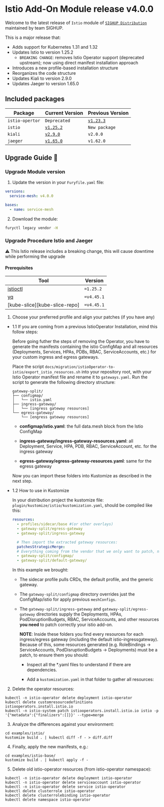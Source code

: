 # Istio Add-On Module release v4.0.0

Welcome to the latest release of `Istio` module of [`SIGHUP Distribution`](https://github.com/sighupio/distribution) maintained by team SIGHUP.

This is a major release that:

- Adds support for Kubernetes 1.31 and 1.32
- Updates Istio to version 1.25.2
  - `BREAKING CHANGE`: removes Istio Operator support (deprecated upstream); now using direct manifest installation approach
- Introduces a new profile-based installation structure
- Reorganizes the code structure
- Updates Kiali to version 2.9.0
- Updates Jaeger to version 1.65.0

## Included packages

| Package         | Current Version                                                           | Previous Version |
| --------------  | ------------------------------------------------------------------------- | ---------------- |
| `istio-opertor` |     `Deprecated`        |  [`v1.23.3`](https://github.com/istio/istio/releases/tag/1.23.3)   |
| `istio`         | [`v1.25.2`](https://github.com/istio/istio/releases/tag/1.25.2)           | `New package`    |
| `kiali`         | [`v2.9.0`](https://github.com/kiali/kiali/releases/tag/v2.9.0)            | `v2.0.0`         |
| `jaeger`        | [`v1.65.0`](https://github.com/jaegertracing/jaeger/releases/tag/v1.65.0) | `v1.62.0`        |


## Upgrade Guide 🦮

### Upgrade Module version

1. Update the version in your `Furyfile.yaml` file:

```yaml
versions:
  service-mesh: v4.0.0

bases:
  - name: service-mesh
```

2. Download the module:

```bash
furyctl legacy vendor -H
```

### Upgrade Procedure Istio and Jaeger

⚠️ This Istio release includes a breaking change, this will cause downtime while performing the upgrade

#### Prerequisites

| Tool                                    | Version    |
| --------------------------------------- | ---------- |
| [istioctl][istioctl-repo]               | `=1.25.2`  |
| [yq][yq-repo]                           | `=v4.45.1` |
| [kube-slice][kube-slice-repo]           | `=v4.45.1` |

1. Choose your preferred profile and align your patches (if you have any)


  * 1.1 If you are coming from a previous IstioOperator Installation, mind this follow steps:

    Before going futher the steps of removing the Operator, you have to generate the manifests containing  the istio ConfigMap and all resources (Deployments, Services, HPAs, PDBs, RBAC, ServiceAccounts, etc.) for your custom ingress and egress gateways.

    

    Place the script `docs/migration/istioOperator-to-istio/export_istio_resources.sh` into your repository root, with your Istio Operator manifest file and rename it to `gateways.yaml`. Run the script to generate the following directory structure:

    ```
    gateway-split/
    ├── configmap/
    │   └── istio.yaml
    ├── ingress-gateway/
    │   └── [ingress gateway resources]
    └── egress-gateway/
        └── [engress gateway resources]
    ```
    * **configmap/istio.yaml**: the full data.mesh block from the Istio ConfigMap

    * **ingress-gateway/ingress-gateway-resources.yaml**: all Deployment, Service, HPA, PDB, RBAC, ServiceAccount, etc. for the ingress gateway

    * **egress-gateway/egress-gateway-resources.yaml**: same for the egress gateway

    Now you can import these folders into Kustomize as described in the next step.

  * 1.2 How to use in Kustomize

    In your distribution project the kustomize file: `plugin/kustomize/istio/kustomization.yaml`, should be compiled like this:

    ```yaml
    resources:
      - profiles/sidecar/base #(or other overlays)
      - gateway-split/egress-gateway
      - gateway-split/ingress-gateway

      # Then import the extracted gateway resources:
      patchesStrategicMerge:
      # Everything coming from the vendor that we only want to patch, not re-declare:
      - gateway-split/configmap/
      - gateway-split/default-gateway/
    ```
    In this example we brought:

    * The sidecar profile pulls CRDs, the default profile, and the generic gateway.

    * The `gateway-split/configmap` directory overrides just the ConfigMap/istio for apply previous `meshConfigs`.

    * The `gateway-split/ingress-gateway` and `gateway-split/egress-gateway` directories supply the Deployments, HPAs, PodDisruptionBudgets, RBAC, ServiceAccounts, and other resources **you need** to patch correctly your istio add-on.
    
      **NOTE**: Inside these folders you find every resources for each ingress/egress gateway (including the default istio-ingressgateway). Because of this, some resources generated (e.g. RoleBindings → ServiceAccounts, PodDisruptionBudgets → Deployments) must be a patch, to ensure them you should:

        * Inspect all the *.yaml files to understand if there are dependencies.

        * Add a `kustomization.yaml` in that folder to gather all resources:

2. Delete the operator resources:

```shell
kubectl -n istio-operator delete deployment istio-operator
kubectl delete customresourcedefinitions istiooperators.install.istio.io
kubectl -n istio-system patch istiooperators.install.istio.io istio -p '{"metadata":{"finalizers":[]}}' --type=merge
```
3. Analyze the differences against your environment:

```shell
cd examples/istio/
kustomize build . | kubectl diff -f - > diff.diff
```
4. Finally, apply the new manifests, e.g.:

```shell
cd examples/istio-base/
kustomize build . | kubectl apply -f -
```
5. Delete old istio-operator resources (from istio-operator namespace):

```shell
kubectl -n istio-operator delete deployment istio-operator
kubectl -n istio-operator delete serviceaccount istio-operator
kubectl -n istio-operator delete service istio-operator
kubectl delete clusterrole istio-operator
kubectl delete clusterrolebinding istio-operator
kubectl delete namespace istio-operator
```



<!-- links -->
[istioctl-repo]: https://istio.io/latest/docs/ops/diagnostic-tools/istioctl/#install-hahahugoshortcode971s2hbhb
[yq-repo]: https://github.com/mikefarah/yq